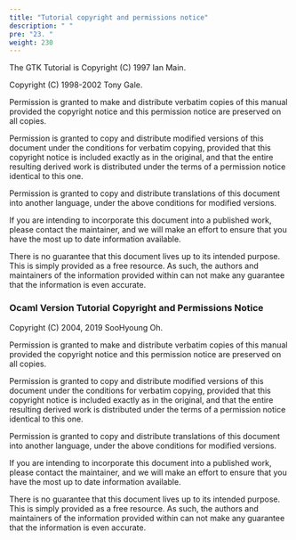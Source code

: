 ```yaml
---
title: "Tutorial copyright and permissions notice"
description: " "
pre: "23. "
weight: 230
---
```


The GTK Tutorial is Copyright (C) 1997 Ian Main.

Copyright (C) 1998-2002 Tony Gale.

Permission is granted to make and distribute verbatim copies of this manual provided the copyright notice and this permission notice are preserved on all copies.

Permission is granted to copy and distribute modified versions of this document under the conditions for verbatim copying, provided that this copyright notice is included exactly as in the original, and that the entire resulting derived work is distributed under the terms of a permission notice identical to this one.

Permission is granted to copy and distribute translations of this document into another language, under the above conditions for modified versions.

If you are intending to incorporate this document into a published work, please contact the maintainer, and we will make an effort to ensure that you have the most up to date information available.

There is no guarantee that this document lives up to its intended purpose. This is simply provided as a free resource. As such, the authors and maintainers of the information provided within can not make any guarantee that the information is even accurate.

### Ocaml Version Tutorial Copyright and Permissions Notice

Copyright (C) 2004, 2019 SooHyoung Oh.

Permission is granted to make and distribute verbatim copies of this manual provided the copyright notice and this permission notice are preserved on all copies.

Permission is granted to copy and distribute modified versions of this document under the conditions for verbatim copying, provided that this copyright notice is included exactly as in the original, and that the entire resulting derived work is distributed under the terms of a permission notice identical to this one.

Permission is granted to copy and distribute translations of this document into another language, under the above conditions for modified versions.

If you are intending to incorporate this document into a published work, please contact the maintainer, and we will make an effort to ensure that you have the most up to date information available.

There is no guarantee that this document lives up to its intended purpose. This is simply provided as a free resource. As such, the authors and maintainers of the information provided within can not make any guarantee that the information is even accurate.
